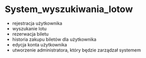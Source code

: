 # System_wyszukiwania_lotow

- rejestracja użytkownika
- wyszukanie lotu
- rezerwacja biletu
- historia zakupu biletów dla użytkownika
- edycja konta użytkownika
- utworzenie administratora, który będzie zarządzał systemem

